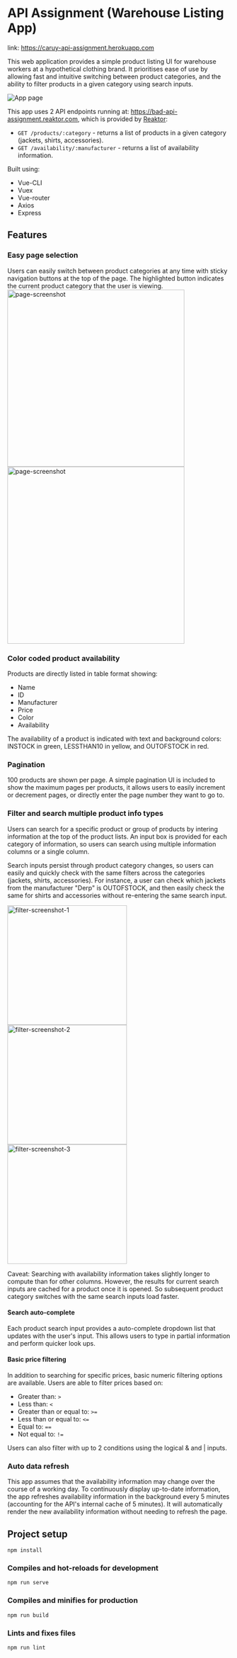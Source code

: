 # API Assignment (Warehouse Listing App)
link: https://caruy-api-assignment.herokuapp.com

This web application provides a simple product listing UI for warehouse workers at a hypothetical clothing brand.
It prioritises ease of use by allowing fast and intuitive switching between product categories, 
and the ability to filter products in a given category using search inputs. 

![App page](https://i.ibb.co/kmTzn4r/assignment-screenshot-1.jpg)

This app uses 2 API endpoints running at: https://bad-api-assignment.reaktor.com, which is provided by [Reaktor](https://www.reaktor.com "Reaktor"):
* `GET /products/:category` - returns a list of products in a given category (jackets, shirts, accessories).
* `GET /availability/:manufacturer` - returns a list of availability information.

Built using:
* Vue-CLI
* Vuex
* Vue-router
* Axios
* Express

## Features
### Easy page selection
Users can easily switch between product categories at any time with sticky navigation buttons at the top of the page. The highlighted button indicates the current product category that the user is viewing.
<a href="https://i.ibb.co/kmTzn4r"><img src="https://i.ibb.co/kmTzn4r/assignment-screenshot-1.jpg" alt="page-screenshot" width="400" border="0"></a>
<a href="https://ibb.co/q7jPvR6"><img src="https://i.ibb.co/QpQ1460/page-screenshot.png" alt="page-screenshot" width="400" border="0"></a>

### Color coded product availability
Products are directly listed in table format showing:
* Name
* ID
* Manufacturer
* Price
* Color
* Availability

The availability of a product is indicated with text and background colors: INSTOCK in green, LESSTHAN10 in yellow, and OUTOFSTOCK in red.

### Pagination
100 products are shown per page. A simple pagination UI is included to show the maximum pages per products, it allows users to easily increment or decrement pages, or directly enter the page number they want to go to.

### Filter and search multiple product info types
Users can search for a specific product or group of products by intering information at the top of the product lists. An input box is provided for each category of information, so users can search using multiple information columns or a single column.

Search inputs persist through product category changes, so users can easily and quickly check with the same filters across the categories (jackets, shirts, accessories). For instance, a user can check which jackets from the manufacturer "Derp" is OUTOFSTOCK, and then easily check the same for shirts and accessories without re-entering the same search input. 

<a href="https://ibb.co/ScVf7ms"><img src="https://i.ibb.co/tzYLP2m/filter-screenshot-1.png" alt="filter-screenshot-1" width="270" border="0"></a>
<a href="https://ibb.co/Jd2bnnD"><img src="https://i.ibb.co/Qcnq99y/filter-screenshot-2.png" alt="filter-screenshot-2" width="270" border="0"></a>
<a href="https://ibb.co/vZ50s8p"><img src="https://i.ibb.co/2g2G8Bx/filter-screenshot-3.png" alt="filter-screenshot-3" width="270" border="0"></a>

Caveat: Searching with availability information takes slightly longer to compute than for other columns. However, the results for current search inputs are cached for a product once it is opened. So subsequent product category switches with the same search inputs load faster. 

#### Search auto-complete
Each product search input provides a auto-complete dropdown list that updates with the user's input. This allows users to type in partial information and perform quicker look ups.

#### Basic price filtering
In addition to searching for specific prices, basic numeric filtering options are available. Users are able to filter prices based on:
* Greater than: `>`
* Less than: `<`
* Greater than or equal to: `>=`
* Less than or equal to: `<=`
* Equal to: `==`
* Not equal to: `!=`

Users can also filter with up to 2 conditions using the logical & and | inputs.

### Auto data refresh
This app assumes that the availability information may change over the course of a working day. To continuously display up-to-date information, the app refreshes availability information in the background every 5 minutes (accounting for the API's internal cache of 5 minutes). It will automatically render the new availability information without needing to refresh the page.

## Project setup
```
npm install
```

### Compiles and hot-reloads for development
```
npm run serve
```

### Compiles and minifies for production
```
npm run build
```

### Lints and fixes files
```
npm run lint
```